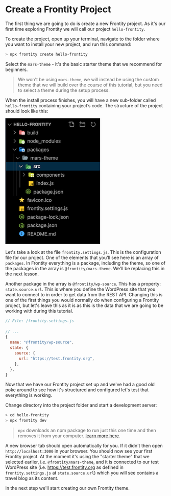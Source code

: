 # Create a Frontity Project

The first thing we are going to do is create a new Frontity project. As it's our first time exploring Frontity we will call our project `hello-frontity`.

To create the project, open up your terminal, navigate to the folder where you want to install your new project, and run this command:

```bash
> npx frontity create hello-frontity
```

Select the `mars-theme` - it's the basic starter theme that we recommend for beginners.

> We won't be using `mars-theme`, we will instead be using the custom theme that we will build over the course of this tutorial, but you need to select a theme during the setup process.

When the install process finishes, you will have a new sub-folder called `hello-frontity` containing your project’s code. The structure of the project should look like this:

<p>
  <img alt="Frontity project structure" src="../assets/part1img1.png">
</p>

Let's take a look at the file `frontity.settings.js`. This is the configuration file for our project. One of the elements that you'll see here is an array of `packages`. In Frontity everything is a package, including the theme, so one of the packages in the array is `@frontity/mars-theme`. We'll be replacing this in the next lesson.

Another package in the array is `@frontity/wp-source`. This has a property: `state.source.url`. This is where you define the WordPress site that you want to connect to in order to get data from the REST API. Changing this is one of the first things you would normally do when configuring a Frontity project, but let's leave this as it is as this is the data that we are going to be working with during this tutorial.

```js
// File: /frontity.settings.js

// ...
{
  name: "@frontity/wp-source",
  state: {
    source: {
      url: "https://test.frontity.org",
    },
  },
}
```

Now that we have our Frontity project set up and we've had a good old poke around to see how it's structured and configured let's test that everything is working.

Change directory into the project folder and start a development server:

```bash
> cd hello-frontity
> npx frontity dev
```

> `npx` downloads an npm package to run just this one time and then removes it from your computer. [learn more here](https://medium.com/@maybekatz/introducing-npx-an-npm-package-runner-55f7d4bd282b).

A new browser tab should open automatically for you. If it didn't then open `http://localhost:3000` in your browser. You should now see your first Frontity project. At the moment it's using the "starter theme" that we selected earlier, i.e. `@frontity/mars-theme`, and it is connected to our test WordPress site (i.e. https://test.frontity.org as defined in `frontity.settings.js` at `state.source.url`) which you will see contains a travel blog as its content.

In the next step we'll start creating our own Frontity theme.

